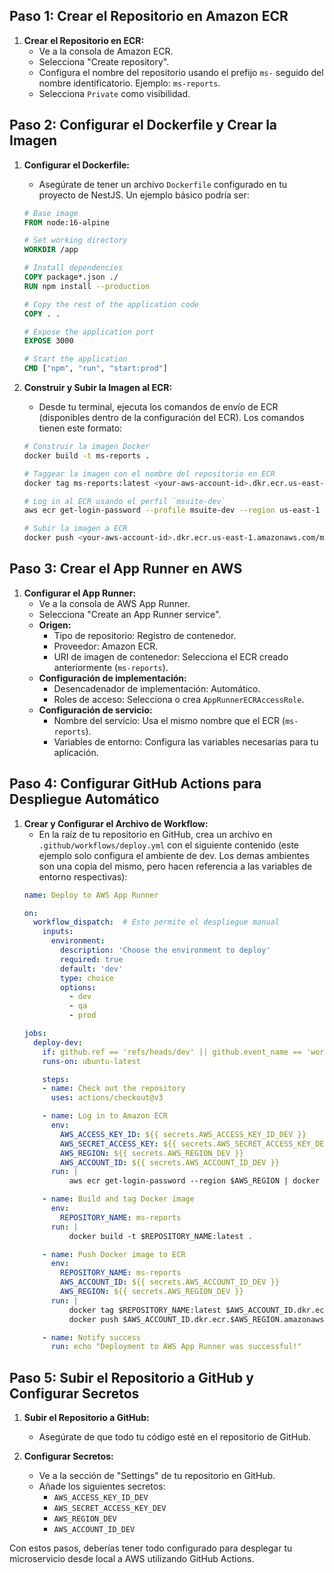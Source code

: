 ## Paso 1: Crear el Repositorio en Amazon ECR

1. **Crear el Repositorio en ECR:**
   - Ve a la consola de Amazon ECR.
   - Selecciona "Create repository".
   - Configura el nombre del repositorio usando el prefijo `ms-` seguido del nombre identificatorio. Ejemplo: `ms-reports`.
   - Selecciona `Private` como visibilidad.

## Paso 2: Configurar el Dockerfile y Crear la Imagen

1. **Configurar el Dockerfile:**
   - Asegúrate de tener un archivo `Dockerfile` configurado en tu proyecto de NestJS. Un ejemplo básico podría ser:
   ```dockerfile
   # Base image
   FROM node:16-alpine

   # Set working directory
   WORKDIR /app

   # Install dependencies
   COPY package*.json ./
   RUN npm install --production

   # Copy the rest of the application code
   COPY . .

   # Expose the application port
   EXPOSE 3000

   # Start the application
   CMD ["npm", "run", "start:prod"]
   ```

2. **Construir y Subir la Imagen al ECR:**
   - Desde tu terminal, ejecuta los comandos de envío de ECR (disponibles dentro de la configuración del ECR). Los comandos tienen este formato:
   ```bash
   # Construir la imagen Docker
   docker build -t ms-reports .

   # Taggear la imagen con el nombre del repositorio en ECR
   docker tag ms-reports:latest <your-aws-account-id>.dkr.ecr.us-east-1.amazonaws.com/ms-reports:latest

   # Log in al ECR usando el perfil `msuite-dev`
   aws ecr get-login-password --profile msuite-dev --region us-east-1 | docker login --username AWS --password-stdin <your-aws-account-id>.dkr.ecr.us-east-1.amazonaws.com

   # Subir la imagen a ECR
   docker push <your-aws-account-id>.dkr.ecr.us-east-1.amazonaws.com/ms-reports:latest
   ```

## Paso 3: Crear el App Runner en AWS

1. **Configurar el App Runner:**
   - Ve a la consola de AWS App Runner.
   - Selecciona "Create an App Runner service".
   - **Origen:**
     - Tipo de repositorio: Registro de contenedor.
     - Proveedor: Amazon ECR.
     - URI de imagen de contenedor: Selecciona el ECR creado anteriormente (`ms-reports`).
   - **Configuración de implementación:**
     - Desencadenador de implementación: Automático.
     - Roles de acceso: Selecciona o crea `AppRunnerECRAccessRole`.
   - **Configuración de servicio:**
     - Nombre del servicio: Usa el mismo nombre que el ECR (`ms-reports`).
     - Variables de entorno: Configura las variables necesarias para tu aplicación.

## Paso 4: Configurar GitHub Actions para Despliegue Automático

1. **Crear y Configurar el Archivo de Workflow:**
   - En la raíz de tu repositorio en GitHub, crea un archivo en `.github/workflows/deploy.yml` con el siguiente contenido (este ejemplo solo configura el ambiente de dev. Los demas ambientes son una copia del mismo, pero hacen referencia a las variables de entorno respectivas):
   ```yaml
   name: Deploy to AWS App Runner

   on:
     workflow_dispatch:  # Esto permite el despliegue manual
       inputs:
         environment:
           description: 'Choose the environment to deploy'
           required: true
           default: 'dev'
           type: choice
           options:
             - dev
             - qa
             - prod

   jobs:
     deploy-dev:
       if: github.ref == 'refs/heads/dev' || github.event_name == 'workflow_dispatch' && github.event.inputs.environment == 'dev'
       runs-on: ubuntu-latest

       steps:
       - name: Check out the repository
         uses: actions/checkout@v3

       - name: Log in to Amazon ECR
         env:
           AWS_ACCESS_KEY_ID: ${{ secrets.AWS_ACCESS_KEY_ID_DEV }}
           AWS_SECRET_ACCESS_KEY: ${{ secrets.AWS_SECRET_ACCESS_KEY_DEV }}
           AWS_REGION: ${{ secrets.AWS_REGION_DEV }}
           AWS_ACCOUNT_ID: ${{ secrets.AWS_ACCOUNT_ID_DEV }}
         run: |
             aws ecr get-login-password --region $AWS_REGION | docker login --username AWS --password-stdin $AWS_ACCOUNT_ID.dkr.ecr.$AWS_REGION.amazonaws.com

       - name: Build and tag Docker image
         env: 
           REPOSITORY_NAME: ms-reports
         run: |
             docker build -t $REPOSITORY_NAME:latest .

       - name: Push Docker image to ECR
         env: 
           REPOSITORY_NAME: ms-reports
           AWS_ACCOUNT_ID: ${{ secrets.AWS_ACCOUNT_ID_DEV }}
           AWS_REGION: ${{ secrets.AWS_REGION_DEV }}
         run: |
             docker tag $REPOSITORY_NAME:latest $AWS_ACCOUNT_ID.dkr.ecr.$AWS_REGION.amazonaws.com/$REPOSITORY_NAME:latest
             docker push $AWS_ACCOUNT_ID.dkr.ecr.$AWS_REGION.amazonaws.com/$REPOSITORY_NAME:latest

       - name: Notify success
         run: echo "Deployment to AWS App Runner was successful!"
   ```

## Paso 5: Subir el Repositorio a GitHub y Configurar Secretos

1. **Subir el Repositorio a GitHub:**
   - Asegúrate de que todo tu código esté en el repositorio de GitHub.

2. **Configurar Secretos:**
   - Ve a la sección de "Settings" de tu repositorio en GitHub.
   - Añade los siguientes secretos:
     - `AWS_ACCESS_KEY_ID_DEV`
     - `AWS_SECRET_ACCESS_KEY_DEV`
     - `AWS_REGION_DEV`
     - `AWS_ACCOUNT_ID_DEV`

Con estos pasos, deberías tener todo configurado para desplegar tu microservicio desde local a AWS utilizando GitHub Actions.
